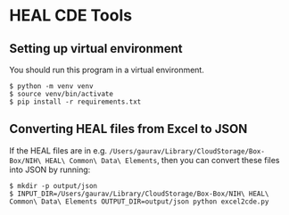# HEAL CDE Tools

## Setting up virtual environment

You should run this program in a virtual environment.

```shell
$ python -m venv venv
$ source venv/bin/activate
$ pip install -r requirements.txt
```

## Converting HEAL files from Excel to JSON

If the HEAL files are in e.g. `/Users/gaurav/Library/CloudStorage/Box-Box/NIH\ HEAL\ Common\ Data\ Elements`,
then you can convert these files into JSON by running:

```shell
$ mkdir -p output/json
$ INPUT_DIR=/Users/gaurav/Library/CloudStorage/Box-Box/NIH\ HEAL\ Common\ Data\ Elements OUTPUT_DIR=output/json python excel2cde.py
```

